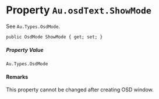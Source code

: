 # Property `Au.osdText.ShowMode`

See `Au.Types.OsdMode`.

```
public OsdMode ShowMode { get; set; }
```

##### Property Value

`Au.Types.OsdMode`

#### Remarks

This property cannot be changed after creating OSD window.
